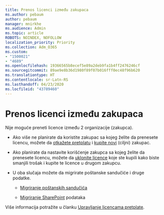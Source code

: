 ```yaml
---
title: Prenos licenci između zakupaca
ms.author: pebaum
author: pebaum
manager: mnirkhe
ms.audience: Admin
ms.topic: article
ROBOTS: NOINDEX, NOFOLLOW
localization_priority: Priority
ms.collection: Adm_O365
ms.custom:
- "1500021"
- "4689"
ms.openlocfilehash: 19366565b8ecef5e89a2deb9fa1b4ff2476246cf
ms.sourcegitcommit: 89ae9e8b36d1980f89f07b016fff0ec48f96b620
ms.translationtype: HT
ms.contentlocale: sr-Latn-RS
ms.lasthandoff: 04/23/2020
ms.locfileid: "43789460"
---
```

# <a name="transfer-licenses-between-tenants"></a>Prenos licenci između zakupaca

Nije moguće preneti licence između 2 organizacije (zakupca). 

- Ako više ne planirate da koristite zakupac sa kojeg želite da prenesete licencu, možete da [otkažete pretplatu](https://admin.microsoft.com/Adminportal/Home?source=applauncher#/subscriptions) i [kupite novi](https://products.office.com/compare-all-microsoft-office-products-b?rtc=1&activetab=tab:primaryr2) (ciljni) zakupac.

- Ako planirate da nastavite korišćenje zakupca sa kojeg želite da prenesete licencu, možete da [uklonite licence](https://docs.microsoft.com/microsoft-365/commerce/licenses/buy-licenses?view=o365-worldwide) koje ste kupili kako biste smanjili trošak i kupite te licence u drugom zakupcu.

- U oba slučaja možete da migrirate poštanske sandučiće i druge podatke.

    - [Migriranje poštanskih sandučića](https://docs.microsoft.com/Exchange/mailbox-migration/migrate-mailboxes-across-tenants)

    - [Migriranje SharePoint](https://aka.ms/modernSpoAdminCenter/CloudContentMigrations) podataka

Više informacija potražite u članku [Upravljanje licencama pretplate](https://docs.microsoft.com/microsoft-365/commerce/licenses/buy-licenses?view=o365-worldwide).
